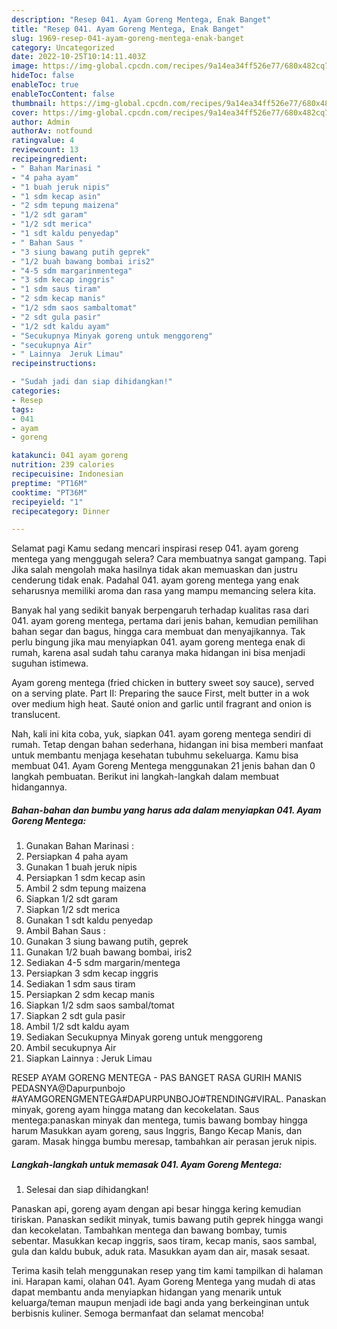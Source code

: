 ```yaml
---
description: "Resep 041. Ayam Goreng Mentega, Enak Banget"
title: "Resep 041. Ayam Goreng Mentega, Enak Banget"
slug: 1969-resep-041-ayam-goreng-mentega-enak-banget
category: Uncategorized
date: 2022-10-25T10:14:11.403Z
image: https://img-global.cpcdn.com/recipes/9a14ea34ff526e77/680x482cq70/041-ayam-goreng-mentega-foto-resep-utama.jpg
hideToc: false
enableToc: true
enableTocContent: false
thumbnail: https://img-global.cpcdn.com/recipes/9a14ea34ff526e77/680x482cq70/041-ayam-goreng-mentega-foto-resep-utama.jpg
cover: https://img-global.cpcdn.com/recipes/9a14ea34ff526e77/680x482cq70/041-ayam-goreng-mentega-foto-resep-utama.jpg
author: Admin
authorAv: notfound
ratingvalue: 4
reviewcount: 13
recipeingredient:
- " Bahan Marinasi "
- "4 paha ayam"
- "1 buah jeruk nipis"
- "1 sdm kecap asin"
- "2 sdm tepung maizena"
- "1/2 sdt garam"
- "1/2 sdt merica"
- "1 sdt kaldu penyedap"
- " Bahan Saus "
- "3 siung bawang putih geprek"
- "1/2 buah bawang bombai iris2"
- "4-5 sdm margarinmentega"
- "3 sdm kecap inggris"
- "1 sdm saus tiram"
- "2 sdm kecap manis"
- "1/2 sdm saos sambaltomat"
- "2 sdt gula pasir"
- "1/2 sdt kaldu ayam"
- "Secukupnya Minyak goreng untuk menggoreng"
- "secukupnya Air"
- " Lainnya  Jeruk Limau"
recipeinstructions:

- "Sudah jadi dan siap dihidangkan!"
categories:
- Resep
tags:
- 041
- ayam
- goreng

katakunci: 041 ayam goreng 
nutrition: 239 calories
recipecuisine: Indonesian
preptime: "PT16M"
cooktime: "PT36M"
recipeyield: "1"
recipecategory: Dinner

---
```



Selamat pagi Kamu sedang mencari inspirasi resep 041. ayam goreng mentega yang menggugah selera? Cara membuatnya sangat gampang. Tapi Jika salah mengolah maka hasilnya tidak akan memuaskan dan justru cenderung tidak enak. Padahal 041. ayam goreng mentega yang enak seharusnya memiliki aroma dan rasa yang mampu memancing selera kita.


Banyak hal yang sedikit banyak berpengaruh terhadap kualitas rasa dari 041. ayam goreng mentega, pertama dari jenis bahan, kemudian pemilihan bahan segar dan bagus, hingga cara membuat dan menyajikannya. Tak perlu bingung jika mau menyiapkan 041. ayam goreng mentega enak di rumah, karena asal sudah tahu caranya maka hidangan ini bisa menjadi suguhan istimewa.

Ayam goreng mentega (fried chicken in buttery sweet soy sauce), served on a serving plate. Part II: Preparing the sauce First, melt butter in a wok over medium high heat. Sauté onion and garlic until fragrant and onion is translucent.


Nah, kali ini kita coba, yuk, siapkan 041. ayam goreng mentega sendiri di rumah. Tetap dengan bahan sederhana, hidangan ini bisa memberi manfaat untuk membantu menjaga kesehatan tubuhmu sekeluarga. Kamu bisa membuat 041. Ayam Goreng Mentega menggunakan 21 jenis bahan dan 0 langkah pembuatan. Berikut ini langkah-langkah dalam membuat hidangannya.

<!--inarticleads1-->

##### Bahan-bahan dan bumbu yang harus ada dalam menyiapkan 041. Ayam Goreng Mentega:

1. Gunakan  Bahan Marinasi :
1. Persiapkan 4 paha ayam
1. Gunakan 1 buah jeruk nipis
1. Persiapkan 1 sdm kecap asin
1. Ambil 2 sdm tepung maizena
1. Siapkan 1/2 sdt garam
1. Siapkan 1/2 sdt merica
1. Gunakan 1 sdt kaldu penyedap
1. Ambil  Bahan Saus :
1. Gunakan 3 siung bawang putih, geprek
1. Gunakan 1/2 buah bawang bombai, iris2
1. Sediakan 4-5 sdm margarin/mentega
1. Persiapkan 3 sdm kecap inggris
1. Sediakan 1 sdm saus tiram
1. Persiapkan 2 sdm kecap manis
1. Siapkan 1/2 sdm saos sambal/tomat
1. Siapkan 2 sdt gula pasir
1. Ambil 1/2 sdt kaldu ayam
1. Sediakan Secukupnya Minyak goreng untuk menggoreng
1. Ambil secukupnya Air
1. Siapkan  Lainnya : Jeruk Limau


RESEP AYAM GORENG MENTEGA - PAS BANGET RASA GURIH MANIS PEDASNYA@Dapurpunbojo #AYAMGORENGMENTEGA#DAPURPUNBOJO#TRENDING#VIRAL. Panaskan minyak, goreng ayam hingga matang dan kecokelatan. Saus mentega:panaskan minyak dan mentega, tumis bawang bombay hingga harum Masukkan ayam goreng, saus Inggris, Bango Kecap Manis, dan garam. Masak hingga bumbu meresap, tambahkan air perasan jeruk nipis. 

<!--inarticleads2-->

##### Langkah-langkah untuk memasak 041. Ayam Goreng Mentega:


1. Selesai dan siap dihidangkan!

Panaskan api, goreng ayam dengan api besar hingga kering kemudian tiriskan. Panaskan sedikit minyak, tumis bawang putih geprek hingga wangi dan kecokelatan. Tambahkan mentega dan bawang bombay, tumis sebentar. Masukkan kecap inggris, saos tiram, kecap manis, saos sambal, gula dan kaldu bubuk, aduk rata. Masukkan ayam dan air, masak sesaat. 

Terima kasih telah menggunakan resep yang tim kami tampilkan di halaman ini. Harapan kami, olahan 041. Ayam Goreng Mentega yang mudah di atas dapat membantu anda menyiapkan hidangan yang menarik untuk keluarga/teman maupun menjadi ide bagi anda yang berkeinginan untuk berbisnis kuliner. Semoga bermanfaat dan selamat mencoba!
